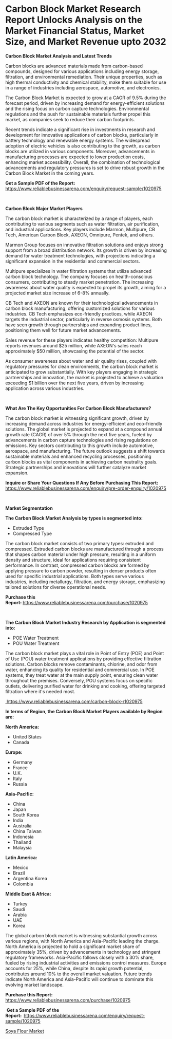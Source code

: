 <p><h1>Carbon Block Market Research Report Unlocks Analysis on the Market Financial Status, Market Size, and Market Revenue upto 2032</h1></p><p><strong>Carbon Block Market Analysis and Latest Trends</strong></p>
<p><p>Carbon blocks are advanced materials made from carbon-based compounds, designed for various applications including energy storage, filtration, and environmental remediation. Their unique properties, such as high thermal conductivity and chemical stability, make them suitable for use in a range of industries including aerospace, automotive, and electronics.</p><p>The Carbon Block Market is expected to grow at a CAGR of 9.5% during the forecast period, driven by increasing demand for energy-efficient solutions and the rising focus on carbon capture technologies. Environmental regulations and the push for sustainable materials further propel this market, as companies seek to reduce their carbon footprints. </p><p>Recent trends indicate a significant rise in investments in research and development for innovative applications of carbon blocks, particularly in battery technology and renewable energy systems. The widespread adoption of electric vehicles is also contributing to the growth, as carbon blocks are utilized in various components. Moreover, advancements in manufacturing processes are expected to lower production costs, enhancing market accessibility. Overall, the combination of technological advancements and regulatory pressures is set to drive robust growth in the Carbon Block Market in the coming years.</p></p>
<p><strong>Get a Sample PDF of the Report:&nbsp;</strong> <a href="https://www.reliablebusinessarena.com/enquiry/request-sample/1020975?utm_campaign=2396&utm_medium=2&utm_source=Github&utm_content=ia&utm_term=01042025&utm_id=carbon-block">https://www.reliablebusinessarena.com/enquiry/request-sample/1020975</a></p>
<p>&nbsp;</p>
<p><strong>Carbon Block Major Market Players</strong></p>
<p><p>The carbon block market is characterized by a range of players, each contributing to various segments such as water filtration, air purification, and industrial applications. Key players include Marmon, Multipure, CB Tech, American Carbon Block, AXEON, Omnipure, Pentek, and others.</p><p>Marmon Group focuses on innovative filtration solutions and enjoys strong support from a broad distribution network. Its growth is driven by increasing demand for water treatment technologies, with projections indicating a significant expansion in the residential and commercial sectors. </p><p>Multipure specializes in water filtration systems that utilize advanced carbon block technology. The company focuses on health-conscious consumers, contributing to steady market penetration. The increasing awareness about water quality is expected to propel its growth, aiming for a projected market size increase of 6-8% annually.</p><p>CB Tech and AXEON are known for their technological advancements in carbon block manufacturing, offering customized solutions for various industries. CB Tech emphasizes eco-friendly practices, while AXEON targets the industrial sector, particularly in reverse osmosis systems. Both have seen growth through partnerships and expanding product lines, positioning them well for future market advancements.</p><p>Sales revenue for these players indicates healthy competition: Multipure reports revenues around $25 million, while AXEON's sales reach approximately $50 million, showcasing the potential of the sector.</p><p>As consumer awareness about water and air quality rises, coupled with regulatory pressures for clean environments, the carbon block market is anticipated to grow substantially. With key players engaging in strategic partnerships and innovation, the market is projected to achieve a valuation exceeding $1 billion over the next five years, driven by increasing application across various industries.</p></p>
<p>&nbsp;</p>
<p><strong>What Are The Key Opportunities For Carbon Block Manufacturers?</strong></p>
<p><p>The carbon block market is witnessing significant growth, driven by increasing demand across industries for energy-efficient and eco-friendly solutions. The global market is projected to expand at a compound annual growth rate (CAGR) of over 5% through the next five years, fueled by advancements in carbon capture technologies and rising regulations on emissions. Key sectors contributing to this growth include automotive, aerospace, and manufacturing. The future outlook suggests a shift towards sustainable materials and enhanced recycling processes, positioning carbon blocks as vital components in achieving carbon neutrality goals. Strategic partnerships and innovations will further catalyze market expansion.</p></p>
<p><strong>Inquire or Share Your Questions If Any Before Purchasing This Report:</strong> <a href="https://www.reliablebusinessarena.com/enquiry/pre-order-enquiry/1020975?utm_campaign=2396&utm_medium=2&utm_source=Github&utm_content=ia&utm_term=01042025&utm_id=carbon-block">https://www.reliablebusinessarena.com/enquiry/pre-order-enquiry/1020975</a></p>
<p>&nbsp;</p>
<p><strong>Market Segmentation</strong></p>
<p><strong>The Carbon Block Market Analysis by types is segmented into:</strong></p>
<p><ul><li>Extruded Type</li><li>Compressed Type</li></ul></p>
<p><p>The carbon block market consists of two primary types: extruded and compressed. Extruded carbon blocks are manufactured through a process that shapes carbon material under high pressure, resulting in a uniform density and structure, ideal for applications requiring consistent performance. In contrast, compressed carbon blocks are formed by applying pressure to carbon powder, resulting in denser products often used for specific industrial applications. Both types serve various industries, including metallurgy, filtration, and energy storage, emphasizing tailored solutions for diverse operational needs.</p></p>
<p><strong>Purchase this Report:&nbsp;</strong><a href="https://www.reliablebusinessarena.com/purchase/1020975?utm_campaign=2396&utm_medium=2&utm_source=Github&utm_content=ia&utm_term=01042025&utm_id=carbon-block">https://www.reliablebusinessarena.com/purchase/1020975</a></p>
<p>&nbsp;</p>
<p><strong>The Carbon Block Market Industry Research by Application is segmented into:</strong></p>
<p><ul><li>POE Water Treatment</li><li>POU Water Treatment</li></ul></p>
<p><p>The carbon block market plays a vital role in Point of Entry (POE) and Point of Use (POU) water treatment applications by providing effective filtration solutions. Carbon blocks remove contaminants, chlorine, and odor from water, enhancing its quality for residential and commercial use. In POE systems, they treat water at the main supply point, ensuring clean water throughout the premises. Conversely, POU systems focus on specific outlets, delivering purified water for drinking and cooking, offering targeted filtration where it's needed most.</p></p>
<p><a href="https://www.reliablebusinessarena.com/carbon-block-r1020975?utm_campaign=2396&utm_medium=2&utm_source=Github&utm_content=ia&utm_term=01042025&utm_id=carbon-block">&nbsp;https://www.reliablebusinessarena.com/carbon-block-r1020975</a></p>
<p><strong>In terms of Region, the Carbon Block Market Players available by Region are:</strong></p>
<p>
    <p> <strong> North America: </strong>
        <ul>
            <li>United States</li>
            <li>Canada</li>
        </ul>
        </p> 
    <p> <strong> Europe: </strong>
        <ul>
            <li>Germany</li>
            <li>France</li>
            <li>U.K.</li>
            <li>Italy</li>
            <li>Russia</li>
        </ul>
        </p> 
    <p> <strong> Asia-Pacific: </strong>
        <ul>
            <li>China</li>
            <li>Japan</li>
            <li>South Korea</li>
            <li>India</li>
            <li>Australia</li>
            <li>China Taiwan</li>
            <li>Indonesia</li>
            <li>Thailand</li>
            <li>Malaysia</li>
        </ul>
        </p> 
    <p> <strong> Latin America: </strong>
        <ul>
            <li>Mexico</li>
            <li>Brazil</li>
            <li>Argentina Korea</li>
            <li>Colombia</li>
        </ul>
        </p> 
    <p> <strong> Middle East & Africa: </strong>
        <ul>
            <li>Turkey</li>
            <li>Saudi</li>
            <li>Arabia</li>
            <li>UAE</li>
            <li>Korea</li>
        </ul>
    </p>
    </p>
<p><p>The global carbon block market is witnessing substantial growth across various regions, with North America and Asia-Pacific leading the charge. North America is projected to hold a significant market share of approximately 35%, driven by advancements in technology and stringent regulatory frameworks. Asia-Pacific follows closely with a 30% share, fueled by rising industrial activities and emissions control measures. Europe accounts for 25%, while China, despite its rapid growth potential, contributes around 10% to the overall market valuation. Future trends indicate North America and Asia-Pacific will continue to dominate this evolving market landscape.</p></p>
<p><strong>Purchase this Report: </strong><a href="https://www.reliablebusinessarena.com/purchase/1020975?utm_campaign=2396&utm_medium=2&utm_source=Github&utm_content=ia&utm_term=01042025&utm_id=carbon-block">https://www.reliablebusinessarena.com/purchase/1020975</a></p>
<p>&nbsp;<strong>Get a Sample PDF of the Report:&nbsp;&nbsp;</strong><a href="https://www.reliablebusinessarena.com/enquiry/request-sample/1020975?utm_campaign=2396&utm_medium=2&utm_source=Github&utm_content=ia&utm_term=01042025&utm_id=carbon-block">https://www.reliablebusinessarena.com/enquiry/request-sample/1020975</a></p>
<p><strong></strong></p>
<p><p><a href="https://github.com/gullattedenna/Market-Research-Report-List-1/blob/main/soya-flour-market.md?utm_campaign=2396&utm_medium=2&utm_source=Github&utm_content=ia&utm_term=01042025&utm_id=carbon-block">Soya Flour Market</a></p></p>
